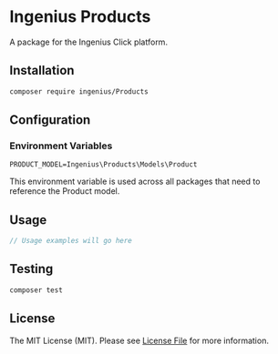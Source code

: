 # Ingenius Products

A package for the Ingenius Click platform.

## Installation

```bash
composer require ingenius/Products
```

## Configuration

### Environment Variables

```
PRODUCT_MODEL=Ingenius\Products\Models\Product
```

This environment variable is used across all packages that need to reference the Product model.

## Usage

```php
// Usage examples will go here
```

## Testing

```bash
composer test
```

## License

The MIT License (MIT). Please see [License File](LICENSE) for more information.